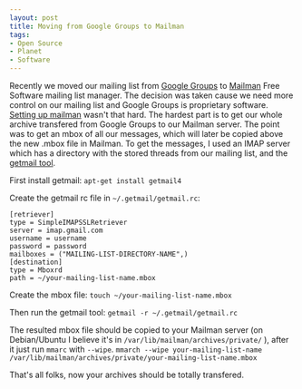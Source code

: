 ```yaml
---
layout: post
title: Moving from Google Groups to Mailman
tags:
- Open Source
- Planet
- Software
---
```


Recently we moved our mailing list from [Google Groups][1] to [Mailman][2] Free Software mailing list manager. The decision was taken cause we need more control on our mailing list and Google Groups is proprietary software. [Setting up mailman][3] wasn't that hard. The hardest part is to get our whole archive transfered from Google Groups to our Mailman server. The point was to get an mbox of all our messages, which will later be copied above the new .mbox file in Mailman. To get the messages, I used an IMAP server which has a directory with the stored threads from our mailing list, and the [getmail tool][4].

First install getmail: `apt-get install getmail4`

Create the getmail rc file in `~/.getmail/getmail.rc`:

~~~
[retriever]
type = SimpleIMAPSSLRetriever
server = imap.gmail.com
username = username
password = password
mailboxes = ("MAILING-LIST-DIRECTORY-NAME",)
[destination]
type = Mboxrd
path = ~/your-mailing-list-name.mbox
~~~

Create the mbox file: `touch ~/your-mailing-list-name.mbox `

Then run the getmail tool: `getmail -r ~/.getmail/getmail.rc`

The resulted mbox file should be copied to your Mailman server (on Debian/Ubuntu I believe it's in `/var/lib/mailman/archives/private/` ), after it just run `mmarc` with `--wipe`. `mmarch --wipe your-mailing-list-name /var/lib/mailman/archives/private/your-mailing-list-name.mbox`

That's all folks, now your archives should be totally transfered.

   [1]: http://groups.google.com
   [2]: http://list.org
   [3]: https://help.ubuntu.com/community/Mailman
   [4]: http://pyropus.ca/software/getmail/

